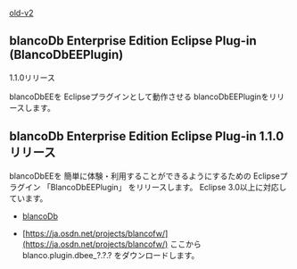 [old-v2](ig050825-orig.html)

## blancoDb Enterprise Edition Eclipse Plug-in (BlancoDbEEPlugin)
1.1.0リリース

blancoDbEEを Eclipseプラグインとして動作させる blancoDbEEPluginをリリースします。


## blancoDb Enterprise Edition Eclipse Plug-in 1.1.0リリース

blancoDbEEを 簡単に体験・利用することができるようにするための Eclipseプラグイン 「BlancoDbEEPlugin」 をリリースします。
Eclipse 3.0以上に対応しています。

* [blancoDb](http://www.igapyon.jp/blanco/blancodb.html)
  
* [https://ja.osdn.net/projects/blancofw/](https://ja.osdn.net/projects/blancofw/)
  ここから blanco.plugin.dbee_?.?.? をダウンロードします。